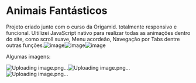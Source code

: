 # Animais Fantásticos
Projeto criado junto com o curso da Origamid. totalmente responsivo e funcional.
Ultilizei JavaScript nativo para realizar todas as animações dentro do site, como scroll suave, Menu acordeão, Navegação por Tabs dentre outras funções.![image](https://github.com/ViniciusItakura/AnimaisFantasticos/assets/76711375/fae414d2-6495-4cd4-9522-e0fd78a83e60)![image](https://github.com/ViniciusItakura/AnimaisFantasticos/assets/76711375/3ecf946e-bb1e-4b9e-9d26-0536995c8c7c)![image](https://github.com/ViniciusItakura/AnimaisFantasticos/assets/76711375/1aa14955-f208-402d-8310-21dc96d67c37)

Algumas imagens:

![Uploading image.png…]()![Uploading image.png…]()![Uploading image.png…]()
